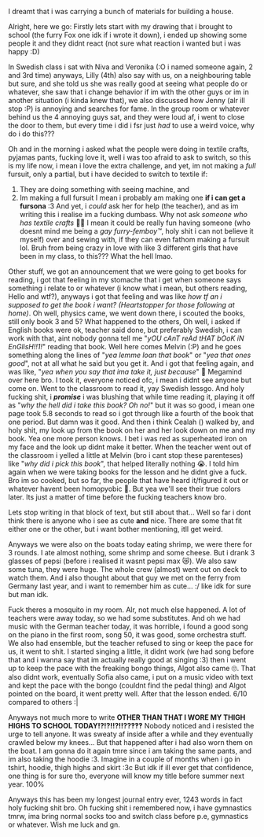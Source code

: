 I dreamt that i was carrying a bunch of materials for building a house.

Alright, here we go:
Firstly lets start with my drawing that i brought to school (the furry Fox one idk if i wrote it down), i ended up showing some people it and they didnt react (not sure what reaction i wanted but i was happy :D)

In Swedish class i sat with Niva and Veronika (:O i named someone again, 2 and 3rd time) anyways, Lilly (4th) also say with us, on a neighbouring table but sure, and she told us she was really good at seeing what people do or whatever, she saw that i change behavior if im with the other guys or im in another situation (i kinda knew that), we also discussed how Jenny (alr ill stop :P) is annoying and searches for fame. In the group room or whatever behind us the 4 annoying guys sat, and they were loud af, i went to close the door to them, but every time i did i fsr just *had* to use a weird voice, why do i do this???

Oh and in the morning i asked what the people were doing in textile crafts, pyjamas pants, fucking love it, well i was too afraid to ask to switch, so this is my life now, i mean i love the extra challenge, and yet, im not making a *full* fursuit, only a partial, but i have decided to switch to textile if:
1. They are doing something with seeing machine, and 
2. Im making a full fursuit 
I mean i probably am making one **if i can get a fursona** :3 And yet, i *could* ask her for help (the teacher), and as im writing this i realise im a fucking dumbass. Why not ask *someone who has textile crafts* 🤯🤯 I mean it could be really fun having someone (who doesnt mind me being a *gay furry-femboy™*, holy shit i can not believe it myself) over and sewing with, if they can even fathom making a fursuit lol. Bruh from being crazy in love with like 3 different girls that have been in my class, to this??? What the hell lmao.

Other stuff, we got an announcement that we were going to get books for reading, i got that feeling in my stomache that i get when someone says something i relate to or whatever (i know what i mean, but others reading, Hello and wtf?), anyways i got that feeling and was like *how tf an i supposed to get the book i want? (Heartstopper for those following at home)*. Oh well, physics came, we went down there, i scouted the books, still only book 3 and 5? What happened to the others, Oh well, i asked if English books were ok, teacher said done, but preferably Swedish, i can work with that, aint nobody gonna tell me "*yOU cAnT reAd tHAT bOoK iN EnGlisH!!1!*" reading that book. Well here comes Melvin (:P) and he goes something along the lines of "*yea lemme loan that book*" or "*yea that ones good*", not at all what he said but you get it. And i got that feeling again, and was like, "*yea when you say that ima take it, just because*" 🤯 Megamind over here bro. I took it, everyone noticed ofc, i mean i didnt see anyone but come on. Went to the classroom to read it, yay Swedish lessgo. And holy fucking shit, i ***promise*** i was blushing that while time reading it, playing it off as "*why the hell did i take this book? Oh no!*" but it was so good, i mean one page took 5.8 seconds to read so i got through like a fourth of the book that one period. But damn was it good. And then i think Cealah () walked by, and holy shit, my look up from the book on her and her look down on me and my book. Yea one more person knows. I bet i was red as superheated iron on my face and the look up didnt make it better. When the teacher went out of the classroom i yelled a little at Melvin (bro i cant stop these parenteses) like "*why did i pick this book*", that helped literally nothing 😭. I told him again when we were taking books for the lesson and he didnt give a fuck. Bro im so cooked, but so far, the people that have heard it/figured it out or whatever havent been homopyobic 🥳. But yea we'll see their true colors later. Its just a matter of time before the fucking teachers know bro.

Lets stop writing in that block of text, but still about that... Well so far i dont think there is anyone who i see as cute **and** nice. There are some that fit either one or the other, but i want bother mentioning, itll get weird.

Anyways we were also on the boats today eating shrimp, we were there for 3 rounds. I ate almost nothing, some shrimp and some cheese. But i drank 3 glasses of pepsi (before i realised it wasnt pepsi max 😿). We also saw some tuna, they were huge. The whole crew (almost) went out on deck to watch them. And i also thought about that guy we met on the ferry from Germany last year, and i want to remember him as cute... :/ like idk for sure but man idk.

Fuck theres a mosquito in my room. Alr, not much else happened. A lot of teachers were away today, so we had some substitutes. And oh we had music with the German teacher today, it was horrible, i found a good song on the piano in the first room, song 50, it was good, some orchestra stuff. We also had ensemble, but the teacher refused to sing or keep the pace for us, it went to shit. I started singing a little, it didnt work (we had song before that and i wanna say that im actually really good at singing :3) then i went up to keep the pace with the freaking bongo things, Algot also came 🙄. That also didnt work, eventually Sofia also came, i put on a music video with text and kept the pace with the bongo (couldnt find the pedal thing) and Algot pointed on the board, it went pretty well. After that the lesson ended. 6/10 compared to others :|

Anyways not much more to write **OTHER THAN THAT I WORE MY THIGH HIGHS TO SCHOOL TODAY!?!?!!?!!??‽‽‽** Nobody noticed and i resisted the urge to tell anyone. It was sweaty af inside after a while and they eventually crawled below my knees... But that happened after i had also worn them on the boat. I am gonna do it again tmre since i am taking the same pants, and im also taking the hoodie :3. Imagine in a couple of months when i go in tshirt, hoodie, thigh highs and skirt :3c But idk if ill ever get that confidence, one thing is for sure tho, everyone will know my title before summer next year. 100%

Anyways this has been my longest journal entry ever, 1243 words in fact holy fucking shit bro. Oh fucking shit i remembered now, i have gymnastics tmrw, ima bring normal socks too and switch class before p.e, gymnastics or whatever. Wish me luck and gn.
